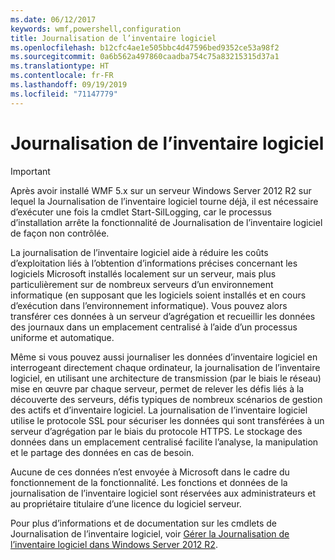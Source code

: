 ```yaml
---
ms.date: 06/12/2017
keywords: wmf,powershell,configuration
title: Journalisation de l’inventaire logiciel
ms.openlocfilehash: b12cfc4ae1e505bbc4d47596bed9352ce53a98f2
ms.sourcegitcommit: 0a6b562a497860caadba754c75a83215315d37a1
ms.translationtype: HT
ms.contentlocale: fr-FR
ms.lasthandoff: 09/19/2019
ms.locfileid: "71147779"
---
```

# <a name="software-inventory-logging-sil"></a>Journalisation de l’inventaire logiciel

> [!IMPORTANT]
> Après avoir installé WMF 5.x sur un serveur Windows Server 2012 R2 sur lequel la Journalisation de l’inventaire logiciel tourne déjà, il est nécessaire d’exécuter une fois la cmdlet Start-SilLogging, car le processus d’installation arrête la fonctionnalité de Journalisation de l’inventaire logiciel de façon non contrôlée.

La journalisation de l’inventaire logiciel aide à réduire les coûts d’exploitation liés à l’obtention d’informations précises concernant les logiciels Microsoft installés localement sur un serveur, mais plus particulièrement sur de nombreux serveurs d’un environnement informatique (en supposant que les logiciels soient installés et en cours d’exécution dans l’environnement informatique). Vous pouvez alors transférer ces données à un serveur d’agrégation et recueillir les données des journaux dans un emplacement centralisé à l’aide d’un processus uniforme et automatique.

Même si vous pouvez aussi journaliser les données d’inventaire logiciel en interrogeant directement chaque ordinateur, la journalisation de l’inventaire logiciel, en utilisant une architecture de transmission (par le biais le réseau) mise en œuvre par chaque serveur, permet de relever les défis liés à la découverte des serveurs, défis typiques de nombreux scénarios de gestion des actifs et d’inventaire logiciel. La journalisation de l’inventaire logiciel utilise le protocole SSL pour sécuriser les données qui sont transférées à un serveur d’agrégation par le biais du protocole HTTPS. Le stockage des données dans un emplacement centralisé facilite l’analyse, la manipulation et le partage des données en cas de besoin.

Aucune de ces données n’est envoyée à Microsoft dans le cadre du fonctionnement de la fonctionnalité. Les fonctions et données de la journalisation de l’inventaire logiciel sont réservées aux administrateurs et au propriétaire titulaire d’une licence du logiciel serveur.

Pour plus d’informations et de documentation sur les cmdlets de Journalisation de l’inventaire logiciel, voir [Gérer la Journalisation de l’inventaire logiciel dans Windows Server 2012 R2](/previous-versions/windows/it-pro/windows-server-2012-R2-and-2012/dn383584(v=ws.11)).
